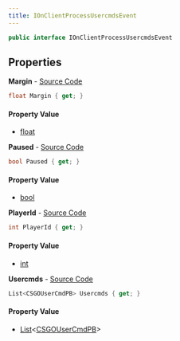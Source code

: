 ```yaml
---
title: IOnClientProcessUsercmdsEvent
---
```


```csharp
public interface IOnClientProcessUsercmdsEvent
```

## Properties

**Margin** - [Source Code](https://github.com/swiftly-solution/swiftlys2/blob/main/managed/src/SwiftlyS2.Shared/Modules/Events/EventParams/IOnClientProcessUsercmdsEvent.cs#L29)

```csharp
float Margin { get; }
```

#### Property Value

- [float](https://learn.microsoft.com/dotnet/api/system.single)

**Paused** - [Source Code](https://github.com/swiftly-solution/swiftlys2/blob/main/managed/src/SwiftlyS2.Shared/Modules/Events/EventParams/IOnClientProcessUsercmdsEvent.cs#L24)

```csharp
bool Paused { get; }
```

#### Property Value

- [bool](https://learn.microsoft.com/dotnet/api/system.boolean)

**PlayerId** - [Source Code](https://github.com/swiftly-solution/swiftlys2/blob/main/managed/src/SwiftlyS2.Shared/Modules/Events/EventParams/IOnClientProcessUsercmdsEvent.cs#L14)

```csharp
int PlayerId { get; }
```

#### Property Value

- [int](https://learn.microsoft.com/dotnet/api/system.int32)

**Usercmds** - [Source Code](https://github.com/swiftly-solution/swiftlys2/blob/main/managed/src/SwiftlyS2.Shared/Modules/Events/EventParams/IOnClientProcessUsercmdsEvent.cs#L19)

```csharp
List<CSGOUserCmdPB> Usercmds { get; }
```

#### Property Value

- [List](https://learn.microsoft.com/dotnet/api/system.collections.generic.list-1)<[CSGOUserCmdPB](/docs/api/shared/protobufdefinitions/csgousercmdpb)>

